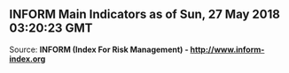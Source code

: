 ## INFORM Main Indicators as of Sun, 27 May 2018 03:20:23 GMT

Source: **INFORM (Index For Risk Management) - http://www.inform-index.org**